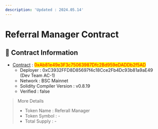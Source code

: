```yaml
---
description: 'Updated : 2024.05.14'
---
```


# Referral Manager Contract

## 📌  Contract Information <a href="#stg-contract-information" id="stg-contract-information"></a>

* [Contract](https://bscscan.com/address/0xAb81e49e3F3c75063987Dfc2Bd959eDADDb2f5AD) : <mark style="color:red;">0xAb81e49e3F3c75063987Dfc2Bd959eDADDb2f5AD</mark>
  * Deployer : 0xC3932FFD8D85697f4c18Cce2Fb4Dc93b81a9aE49 (Dev Team AC-1)
  * Network : BSC Mainnet
  * Solidity Compiler Version : v0.8.19
  * Verified : false

> More Details
>
> * Token Name : Referall Manager
> * Token Symbol : -
> * Total Supply : -
